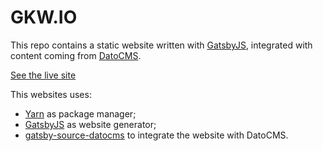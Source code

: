 # GKW.IO

This repo contains a static website written with [GatsbyJS](https://www.gatsbyjs.org/), integrated with content coming from [DatoCMS](https://www.datocms.com).


[See the live site](https://gkw.io/)


This websites uses:

- [Yarn](https://yarnpkg.com/) as package manager;
- [GatsbyJS](https://github.com/gatsbyjs/gatsby) as website generator;
- [gatsby-source-datocms](https://github.com/datocms/gatsby-source-datocms) to integrate the website with DatoCMS.

